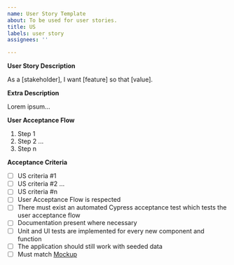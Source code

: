 ```yaml
---
name: User Story Template
about: To be used for user stories.
title: US
labels: user story
assignees: ''

---
```


**User Story Description**

As a [stakeholder], I want [feature] so that [value].

**Extra Description**

Lorem ipsum...

**User Acceptance Flow**

1. Step 1
1. Step 2
...
1. Step n

**Acceptance Criteria**

- [ ] US criteria #1
- [ ] US criteria #2
...
- [ ] US criteria #n
- [ ] User Acceptance Flow is respected
- [ ] There must exist an automated Cypress acceptance test which tests the user acceptance flow
- [ ] Documentation present where necessary
- [ ] Unit and UI tests are implemented for every new component and function
- [ ] The application should still work with seeded data
- [ ] Must match [Mockup](create-mockup-link)
